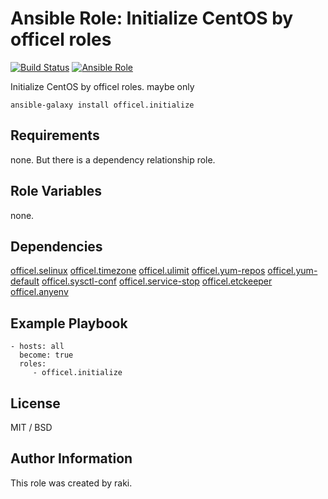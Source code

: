 Ansible Role: Initialize CentOS by officel roles
=========

[![Build Status](https://travis-ci.org/officel/ansible-role-initialize.svg?branch=master)](https://travis-ci.org/officel/ansible-role-initialize)
[![Ansible Role](https://img.shields.io/badge/galaxy-officel.initialize-blue.svg?maxAge=2592000)](https://galaxy.ansible.com/officel/initialize/)

Initialize CentOS by officel roles.
maybe only

	ansible-galaxy install officel.initialize

Requirements
------------

none. But there is a dependency relationship role.

Role Variables
--------------

none.

Dependencies
------------

[officel.selinux](https://github.com/officel/ansible-role-selinux)
[officel.timezone](https://github.com/officel/ansible-role-timezone)
[officel.ulimit](https://github.com/officel/ansible-role-ulimit)
[officel.yum-repos](https://github.com/officel/ansible-role-yum-repos)
[officel.yum-default](https://github.com/officel/ansible-role-yum-default)
[officel.sysctl-conf](https://github.com/officel/ansible-role-sysctl-conf)
[officel.service-stop](https://github.com/officel/ansible-role-service-stop)
[officel.etckeeper](https://github.com/officel/ansible-role-etckeeper)
[officel.anyenv](https://github.com/officel/ansible-role-anyenv)


Example Playbook
----------------

    - hosts: all
      become: true
      roles:
         - officel.initialize

License
-------

MIT / BSD

Author Information
------------------

This role was created by raki.
